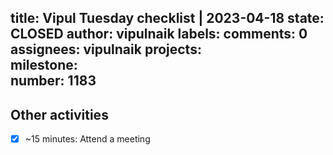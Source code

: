title:	Vipul Tuesday checklist | 2023-04-18
state:	CLOSED
author:	vipulnaik
labels:	
comments:	0
assignees:	vipulnaik
projects:	
milestone:	
number:	1183
--
## Other activities

- [x] ~15 minutes: Attend a meeting
